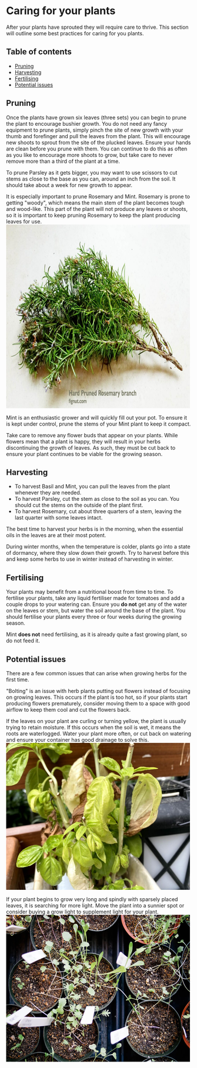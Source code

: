 # Caring for your plants

After your plants have sprouted they will require care to thrive. This section will outline some best practices for caring for you plants.

## Table of contents
- [Pruning](#pruning)
- [Harvesting](#harvesting)
- [Fertilising](#fertilising)
- [Potential issues](#potential-issues)

## Pruning

Once the plants have grown six leaves (three sets) you can begin to prune the plant to encourage bushier growth. You do not need any fancy equipment to prune plants, simply pinch the site of new growth with your thumb and forefinger and pull the leaves from the plant. This will encourage new shoots to sprout from the site of the plucked leaves. Ensure your hands are clean before you prune with them. 
You can continue to do this as often as you like to encourage more shoots to grow, but take care to never remove more than a third of the plant at a time. 

To prune Parsley as it gets bigger, you may want to use scissors to cut stems as close to the base as you can, around an inch from the soil. It should take about a week for new growth to appear. 

It is especially important to prune Rosemary and Mint. 
Rosemary is prone to getting "woody", which means the main stem of the plant becomes tough and wood-like. This part of the plant will not produce any leaves or shoots, so it is important to keep pruning Rosemary to keep the plant producing leaves for use.
<img src="../visuals/Woody-Rosemary.jpg" width="500" height="500">

Mint is an enthusiastic grower and will quickly fill out your pot. To ensure it is kept under control, prune the stems of your Mint plant to keep it compact.


Take care to remove any flower buds that appear on your plants. While flowers mean that a plant is happy, they will result in your herbs discontinuing the growth of leaves. As such, they must be cut back to ensure your plant continues to be viable for the growing season. 

## Harvesting

- To harvest Basil and Mint, you can pull the leaves from the plant whenever they are needed. 
- To harvest Parsley, cut the stem as close to the soil as you can. You should cut the stems on the outside of the plant first. 
- To harvest Rosemary, cut about three quarters of a stem, leaving the last quarter with some leaves intact. 

The best time to harvest your herbs is in the morning, when the essential oils in the leaves are at their most potent. 

During winter months, when the temperature is colder, plants go into a state of dormancy, where they slow down their growth. Try to harvest before this and keep some herbs to use in winter instead of harvesting in winter. 

## Fertilising

Your plants may benefit from a nutritional boost from time to time. To fertilise your plants, take any liquid fertiliser made for tomatoes and add a couple drops to your watering can. Ensure you __do not__ get any of the water on the leaves or stem, but water the soil around the base of the plant. You should fertilise your plants every three or four weeks during the growing season. 

Mint __does not__ need fertilising, as it is already quite a fast growing plant, so do not feed it. 

## Potential issues

There are a few common issues that can arise when growing herbs for the first time. 

"Bolting" is an issue with herb plants putting out flowers instead of focusing on growing leaves. This occurs if the plant is too hot, so if your plants start producing flowers prematurely, consider moving them to a space with good airflow to keep them cool and cut the flowers back. 

If the leaves on your plant are curling or turning yellow, the plant is usually trying to retain moisture. If this occurs when the soil is wet, it means the roots are waterlogged. Water your plant more often, or cut back on watering and ensure your container has good drainage to solve this. 
<img src="../visuals/Basil-yellowing.jpg" width="500" height="400">

If your plant begins to grow very long and spindly with sparsely placed leaves, it is searching for more light. Move the plant into a sunnier spot or consider buying a grow light to supplement light for your plant. 
<img src="../visuals/Leggy-seedlings.jfif" width="500" height="400">

